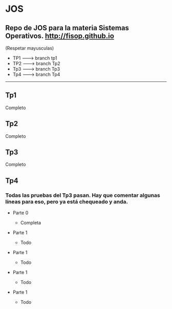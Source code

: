 # JOS
Repo de JOS para la materia Sistemas Operativos.
http://fisop.github.io
--------
(Respetar mayusculas)

- TP1 ---> branch tp1
- TP2 ---> branch Tp2 
- Tp3 ---> branch Tp3
- Tp4 ---> branch Tp4

--------
## Tp1

Completo

## Tp2

Completo

## Tp3

Completo

## Tp4

### Todas las pruebas del Tp3 pasan. Hay que comentar algunas líneas para eso, pero ya está chequeado y anda.

- Parte 0
  - Completa
  
- Parte 1
  - Todo
  
- Parte 1
  - Todo
  
- Parte 1
  - Todo
  
- Parte 1
  - Todo

